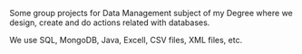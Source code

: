 Some group projects for Data Management subject of my Degree where we design, create and do actions related with databases. 

We use SQL, MongoDB, Java, Excell, CSV files, XML files, etc.
